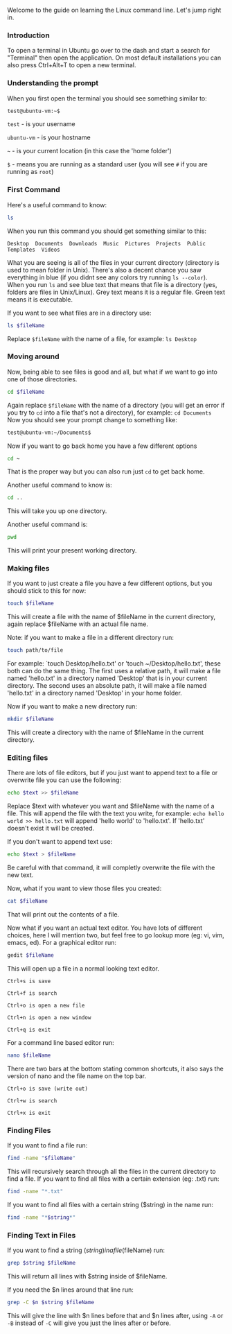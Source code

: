 Welcome to the guide on learning the Linux command line. Let's jump right in.

### Introduction
To open a terminal in Ubuntu go over to the dash and start a search for "Terminal" then open the application.
On most default installations you can also press Ctrl+Alt+T to open a new terminal.

### Understanding the prompt
When you first open the terminal you should see something similar to:
```Bash
test@ubuntu-vm:~$
```
`test` - is your username

`ubuntu-vm` - is your hostname

`~` - is your current location (in this case the 'home folder')

`$` - means you are running as a standard user (you will see `#` if you are running as `root`)


### First Command
Here's a useful command to know:
```Bash
ls
```
When you run this command you should get something similar to this:
```
Desktop  Documents  Downloads  Music  Pictures  Projects  Public  Templates  Videos
```
What you are seeing is all of the files in your current directory (directory is used to mean folder in Unix).
There's also a decent chance you saw everything in blue (if you didnt see any colors try running `ls --color`).
When you run `ls` and see blue text that means that file is a directory (yes, folders are files in Unix/Linux).
Grey text means it is a regular file.
Green text means it is executable.

If you want to see what files are in a directory use:
```Bash
ls $fileName
````
Replace `$fileName` with the name of a file, for example: `ls Desktop`

### Moving around
Now, being able to see files is good and all, but what if we want to go into one of those directories.
```Bash
cd $fileName
```
Again replace `$fileName` with the name of a directory (you will get an error if you try to `cd` into a file that's not a directory), for example: `cd Documents`
Now you should see your prompt change to something like:
```Bash
test@ubuntu-vm:~/Documents$
```
Now if you want to go back home you have a few different options
```Bash
cd ~
```
That is the proper way but you can also run just `cd` to get back home.

Another useful command to know is:
```Bash
cd ..
```
This will take you up one directory.

Another useful command is:
```Bash
pwd
```
This will print your present working directory.

### Making files
If you want to just create a file you have a few different options, but you should stick to this for now:
```Bash
touch $fileName
```
This will create a file with the name of $fileName in the current directory, again replace $fileName with an actual file name.

Note: if you want to make a file in a different directory run:
```Bash
touch path/to/file
```
For example: `touch Desktop/hello.txt' or 'touch ~/Desktop/hello.txt', these both can do the same thing. The first uses a relative path, it will make a file named 'hello.txt' in a directory named 'Desktop' that is in your current directory. The second uses an absolute path, it will make a file named 'hello.txt' in a directory named 'Desktop' in your home folder.

Now if you want to make a new directory run:
```Bash
mkdir $fileName
```
This will create a directory with the name of $fileName in the current directory.

### Editing files
There are lots of file editors, but if you just want to append text to a file or overwrite file you can use the following:
```Bash
echo $text >> $fileName
```
Replace $text with whatever you want and $fileName with the name of a file.
This will append the file with the text you write, for example: `echo hello world >> hello.txt` will append 'hello world' to 'hello.txt'.
If 'hello.txt' doesn't exist it will be created.

If you don't want to append text use:
```Bash
echo $text > $fileName
```
Be careful with that command, it will completly overwrite the file with the new text.

Now, what if you want to view those files you created:
```Bash
cat $fileName
```
That will print out the contents of a file.

Now what if you want an actual text editor.
You have lots of different choices, here I will mention two, but feel free to go lookup more (eg: vi, vim, emacs, ed).
For a graphical editor run:
```Bash
gedit $fileName
```
This will open up a file in a normal looking text editor.
```
Ctrl+s is save

Ctrl+f is search

Ctrl+o is open a new file

Ctrl+n is open a new window

Ctrl+q is exit
```

For a command line based editor run:
```Bash
nano $fileName
```
There are two bars at the bottom stating common shortcuts, it also says the version of nano and the file name on the top bar.
```
Ctrl+o is save (write out)

Ctrl+w is search

Ctrl+x is exit
```

### Finding Files
If you want to find a file run:
```Bash
find -name "$fileName"
```
This will recursively search through all the files in the current directory to find a file.
If you want to find all files with a certain extension (eg: .txt) run:
```Bash
find -name "*.txt"
```
If you want to find all files with a certain string ($string) in the name run:
```Bash
find -name "*$string*"
```

### Finding Text in Files
If you want to find a string ($string) in a file ($fileName) run:
```Bash
grep $string $fileName
```
This will return all lines with $string inside of $fileName.

If you need the $n lines around that line run:
```Bash
grep -C $n $string $fileName
```
This will give the line with $n lines before that and $n lines after, using `-A` or `-B` instead of `-C` will give you just the lines after or before.
